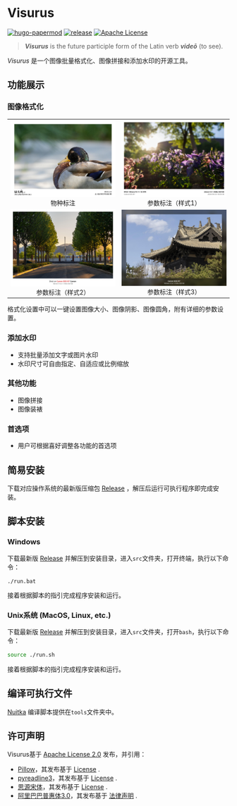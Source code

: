 # Visurus

[![hugo-papermod](https://img.shields.io/badge/Visurus-@Lekco-red)](https://github.com/Lekco1320/Visurus)
[![release](https://img.shields.io/github/v/release/Lekco1320/Visurus)](https://github.com/Lekco1320/Visurus/releases)
[![Apache License](https://img.shields.io/npm/l/echarts?color=green)](LICENSE)

> ***Visurus*** is the future participle form of the Latin verb ***videō*** (to see).

*Visurus* 是一个图像批量格式化、图像拼接和添加水印的开源工具。

## 功能展示
### 图像格式化
|||
|:-:|:-:|
|![](samples/species_label.jpg)物种标注|![](samples/photo_params_s.jpg)参数标注（样式1）|
|![](samples/photo_params_c.jpg)参数标注（样式2）|![](samples/photo_params_b.jpg)参数标注（样式3）|

格式化设置中可以一键设置图像大小、图像阴影、图像圆角，附有详细的参数设置。

### 添加水印
* 支持批量添加文字或图片水印
* 水印尺寸可自由指定、自适应或比例缩放

### 其他功能
* 图像拼接
* 图像装裱

### 首选项
* 用户可根据喜好调整各功能的首选项

## 简易安装

下载对应操作系统的最新版压缩包
[Release](https://github.com/Lekco1320/Visurus/releases)
，解压后运行可执行程序即完成安装。

## 脚本安装
### Windows
下载最新版 [Release](https://github.com/Lekco1320/Visurus/releases)
并解压到安装目录，进入`src`文件夹，打开终端，执行以下命令：
``` batch
./run.bat
```
接着根据脚本的指引完成程序安装和运行。

### Unix系统 (MacOS, Linux, etc.)
下载最新版 [Release](https://github.com/Lekco1320/Visurus/releases)
并解压到安装目录，进入`src`文件夹，打开`bash`，执行以下命令：
``` bash
source ./run.sh
```
接着根据脚本的指引完成程序安装和运行。

## 编译可执行文件
[Nuitka](https://nuitka.net/) 编译脚本提供在`tools`文件夹中。

## 许可声明
Visurus基于 [Apache License 2.0](LICENSE) 发布，并引用：

* [Pillow](https://python-pillow.org/)，其发布基于
[License](https://github.com/python-pillow/Pillow/blob/main/LICENSE) .
* [pyreadline3](https://github.com/pyreadline3/pyreadline3)，其发布基于
[License](https://github.com/pyreadline3/pyreadline3/blob/master/LICENSE.md) .
* [思源宋体](https://source.typekit.com/source-han-serif/)，其发布基于
[License](https://github.com/adobe-fonts/source-han-serif/blob/release/LICENSE.txt) .
* [阿里巴巴普惠体3.0](https://www.alibabafonts.com/#/font)，其发布基于
[法律声明](https://www.yuque.com/yiguang-wkqc2/puhuiti/nus9wiinq4aeiegy) .
